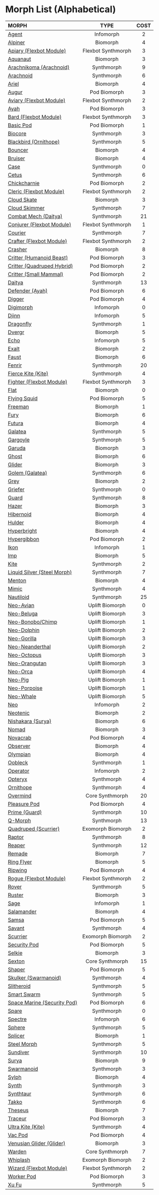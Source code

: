# Morph List (Alphabetical)

<!--sort-->

| MORPH                                                                                  |        TYPE        | COST  |
| :------------------------------------------------------------------------------------- | :----------------: | :---: |
| [Agent](../03/06-infomorphs.md#agent)                                                  |     Infomorph      |   2   |
| [Alpiner](../03/01-biomorphs.md#alpiner)                                               |      Biomorph      |   4   |
| [Apiary (Flexbot Module)](../03/05-synthmorphs.md#apiary-module)                       | Flexbot Synthmorph |   3   |
| [Aquanaut](../03/01-biomorphs.md#aquanaut)                                             |      Biomorph      |   3   |
| [Arachnikoma (Arachnoid)](../03/05-synthmorphs.md#arachnikoma-variant)                 |     Synthmorph     |   9   |
| [Arachnoid](../03/05-synthmorphs.md#arachnoid)                                         |     Synthmorph     |   6   |
| [Ariel](../03/01-biomorphs.md#ariel)                                                   |      Biomorph      |   4   |
| [Augur](../03/03-pod-biomorphs.md#augur)                                               |    Pod Biomorph    |   3   |
| [Aviary (Flexbot Module)](../03/05-synthmorphs.md#aviary-module)                       | Flexbot Synthmorph |   2   |
| [Ayah](../03/03-pod-biomorphs.md#ayah)                                                 |    Pod Biomorph    |   3   |
| [Bard (Flexbot Module)](../03/05-synthmorphs.md#bard-module)                           | Flexbot Synthmorph |   3   |
| [Basic Pod](../03/03-pod-biomorphs.md#basic-pod)                                       |    Pod Biomorph    |   1   |
| [Biocore](../03/05-synthmorphs.md#biocore)                                             |     Synthmorph     |   3   |
| [Blackbird (Ornithope)](../03/05-synthmorphs.md#blackbird-variant)                     |     Synthmorph     |   5   |
| [Bouncer](../03/01-biomorphs.md#bouncer)                                               |      Biomorph      |   4   |
| [Bruiser](../03/01-biomorphs.md#bruiser)                                               |      Biomorph      |   4   |
| [Case](../03/05-synthmorphs.md#case)                                                   |     Synthmorph     |   0   |
| [Cetus](../03/05-synthmorphs.md#cetus)                                                 |     Synthmorph     |   6   |
| [Chickcharnie](../03/03-pod-biomorphs.md#chickcharnie)                                 |    Pod Biomorph    |   2   |
| [Cleric (Flexbot Module)](../03/05-synthmorphs.md#cleric-module)                       | Flexbot Synthmorph |   2   |
| [Cloud Skate](../03/01-biomorphs.md#cloud-skate)                                       |      Biomorph      |   3   |
| [Cloud Skimmer](../03/05-synthmorphs.md#cloud-skimmer)                                 |     Synthmorph     |   7   |
| [Combat Mech (Daitya)](../03/05-synthmorphs.md#combat-mech-variant)                    |     Synthmorph     |  21   |
| [Conjurer (Flexbot Module)](../03/05-synthmorphs.md#conjurer-module)                   | Flexbot Synthmorph |   1   |
| [Courier](../03/05-synthmorphs.md#courier)                                             |     Synthmorph     |   7   |
| [Crafter (Flexbot Module)](../03/05-synthmorphs.md#crafter-module)                     | Flexbot Synthmorph |   2   |
| [Crasher](../03/01-biomorphs.md#crasher)                                               |      Biomorph      |   8   |
| [Critter (Humanoid Beast)](../03/03-pod-biomorphs.md#critter-humanoid-mammalian-beast) |    Pod Biomorph    |   3   |
| [Critter (Quadruped Hybrid)](../03/03-pod-biomorphs.md#critter-quadruped-hybrid)       |    Pod Biomorph    |   2   |
| [Critter (Small Mammal)](../03/03-pod-biomorphs.md#critter-small-mammal)               |    Pod Biomorph    |   2   |
| [Daitya](../03/05-synthmorphs.md#daitya)                                               |     Synthmorph     |  13   |
| [Defender (Ayah)](../03/03-pod-biomorphs.md#defender-variant)                          |    Pod Biomorph    |   6   |
| [Digger](../03/03-pod-biomorphs.md#digger)                                             |    Pod Biomorph    |   4   |
| [Digimorph](../03/06-infomorphs.md#digimorph)                                          |     Infomorph      |   0   |
| [Djinn](../03/06-infomorphs.md#djinn)                                                  |     Infomorph      |   5   |
| [Dragonfly](../03/05-synthmorphs.md#dragonfly)                                         |     Synthmorph     |   1   |
| [Dvergr](../03/01-biomorphs.md#dvergr)                                                 |      Biomorph      |   5   |
| [Echo](../03/06-infomorphs.md#echo)                                                    |     Infomorph      |   5   |
| [Exalt](../03/01-biomorphs.md#exalt)                                                   |      Biomorph      |   2   |
| [Faust](../03/01-biomorphs.md#faust)                                                   |      Biomorph      |   6   |
| [Fenrir](../03/05-synthmorphs.md#fenrir)                                               |     Synthmorph     |  20   |
| [Fierce Kite (Kite)](../03/05-synthmorphs.md#fierce-kite-variant)                      |     Synthmorph     |   4   |
| [Fighter (Flexbot Module)](../03/05-synthmorphs.md#fighter-module)                     | Flexbot Synthmorph |   3   |
| [Flat](../03/01-biomorphs.md#flat)                                                     |      Biomorph      |   0   |
| [Flying Squid](../03/03-pod-biomorphs.md#flying-squid)                                 |    Pod Biomorph    |   5   |
| [Freeman](../03/01-biomorphs.md#freeman)                                               |      Biomorph      |   1   |
| [Fury](../03/01-biomorphs.md#fury)                                                     |      Biomorph      |   6   |
| [Futura](../03/01-biomorphs.md#futura)                                                 |      Biomorph      |   4   |
| [Galatea](../03/05-synthmorphs.md#galatea)                                             |     Synthmorph     |   5   |
| [Gargoyle](../03/05-synthmorphs.md#gargoyle)                                           |     Synthmorph     |   5   |
| [Garuda](../03/01-biomorphs.md#garuda)                                                 |      Biomorph      |   3   |
| [Ghost](../03/01-biomorphs.md#ghost)                                                   |      Biomorph      |   6   |
| [Glider](../03/01-biomorphs.md#glider)                                                 |      Biomorph      |   3   |
| [Golem (Galatea)](../03/05-synthmorphs.md#golem-variant)                               |     Synthmorph     |   6   |
| [Grey](../03/01-biomorphs.md#grey)                                                     |      Biomorph      |   2   |
| [Griefer](../03/05-synthmorphs.md#griefer)                                             |     Synthmorph     |   0   |
| [Guard](../03/05-synthmorphs.md#guard)                                                 |     Synthmorph     |   8   |
| [Hazer](../03/01-biomorphs.md#hazer)                                                   |      Biomorph      |   3   |
| [Hibernoid](../03/01-biomorphs.md#hibernoid)                                           |      Biomorph      |   4   |
| [Hulder](../03/01-biomorphs.md#hulder)                                                 |      Biomorph      |   4   |
| [Hyperbright](../03/01-biomorphs.md#hyperbright)                                       |      Biomorph      |   4   |
| [Hypergibbon](../03/03-pod-biomorphs.md#hypergibbon)                                   |    Pod Biomorph    |   2   |
| [Ikon](../03/06-infomorphs.md#ikon)                                                    |     Infomorph      |   1   |
| [Imp](../03/01-biomorphs.md#imp)                                                       |      Biomorph      |   5   |
| [Kite](../03/05-synthmorphs.md#kite)                                                   |     Synthmorph     |   2   |
| [Liquid Silver (Steel Morph)](../03/05-synthmorphs.md#liquid-silver-variant)           |     Synthmorph     |   7   |
| [Menton](../03/01-biomorphs.md#menton)                                                 |      Biomorph      |   4   |
| [Mimic](../03/05-synthmorphs.md#mimic)                                                 |     Synthmorph     |   4   |
| [Nautiloid](../03/05-synthmorphs.md#nautiloid)                                         |     Synthmorph     |  25   |
| [Neo-Avian](../03/02-uplift-biomorphs.md#neo-avian)                                    |  Uplift Biomorph   |   0   |
| [Neo-Beluga](../03/02-uplift-biomorphs.md#neo-beluga)                                  |  Uplift Biomorph   |   3   |
| [Neo-Bonobo/Chimp](../03/02-uplift-biomorphs.md#neo-bonoboneo-chimp)                   |  Uplift Biomorph   |   1   |
| [Neo-Dolphin](../03/02-uplift-biomorphs.md#neo-dolphin)                                |  Uplift Biomorph   |   2   |
| [Neo-Gorilla](../03/02-uplift-biomorphs.md#neo-gorilla)                                |  Uplift Biomorph   |   3   |
| [Neo-Neanderthal](../03/02-uplift-biomorphs.md#neo-neanderthal)                        |  Uplift Biomorph   |   2   |
| [Neo-Octopus](../03/02-uplift-biomorphs.md#neo-octopus)                                |  Uplift Biomorph   |   3   |
| [Neo-Orangutan](../03/02-uplift-biomorphs.md#neo-orangutan)                            |  Uplift Biomorph   |   3   |
| [Neo-Orca](../03/02-uplift-biomorphs.md#neo-orca)                                      |  Uplift Biomorph   |   4   |
| [Neo-Pig](../03/02-uplift-biomorphs.md#neo-pig)                                        |  Uplift Biomorph   |   1   |
| [Neo-Porpoise](../03/02-uplift-biomorphs.md#neo-porpoise)                              |  Uplift Biomorph   |   1   |
| [Neo-Whale](../03/02-uplift-biomorphs.md#neo-whale)                                    |  Uplift Biomorph   |   5   |
| [Neo](../03/06-infomorphs.md#neo)                                                      |     Infomorph      |   2   |
| [Neotenic](../03/01-biomorphs.md#neotenic)                                             |      Biomorph      |   2   |
| [Nishakara (Surya)](../03/01-biomorphs.md#nishakara-variant)                           |      Biomorph      |   6   |
| [Nomad](../03/01-biomorphs.md#nomad)                                                   |      Biomorph      |   3   |
| [Novacrab](../03/03-pod-biomorphs.md#novacrab)                                         |    Pod Biomorph    |   4   |
| [Observer](../03/01-biomorphs.md#observer)                                             |      Biomorph      |   4   |
| [Olympian](../03/01-biomorphs.md#olympian)                                             |      Biomorph      |   4   |
| [Oobleck](../03/05-synthmorphs.md#oobleck)                                             |     Synthmorph     |   1   |
| [Operator](../03/06-infomorphs.md#operator)                                            |     Infomorph      |   2   |
| [Opteryx](../03/05-synthmorphs.md#opteryx)                                             |     Synthmorph     |   4   |
| [Ornithope](../03/05-synthmorphs.md#ornithope)                                         |     Synthmorph     |   4   |
| [Overmind](../03/07-core-morphs.md#overmind)                                           |  Core Synthmorph   |  20   |
| [Pleasure Pod](../03/03-pod-biomorphs.md#pleasure-pod)                                 |    Pod Biomorph    |   4   |
| [Prime (Guard)](../03/05-synthmorphs.md#prime-variant)                                 |     Synthmorph     |  10   |
| [Q-Morph](../03/05-synthmorphs.md#q-morph)                                             |     Synthmorph     |  13   |
| [Quadruped (Scurrier)](../03/04-exomorph-biomorphs.md#quadruped-variant)               | Exomorph Biomorph  |   2   |
| [Raptor](../03/05-synthmorphs.md#raptor)                                               |     Synthmorph     |   8   |
| [Reaper](../03/05-synthmorphs.md#reaper)                                               |     Synthmorph     |  12   |
| [Remade](../03/01-biomorphs.md#remade)                                                 |      Biomorph      |   7   |
| [Ring Flyer](../03/01-biomorphs.md#ring-flyer)                                         |      Biomorph      |   5   |
| [Ripwing](../03/03-pod-biomorphs.md#ripwing)                                           |    Pod Biomorph    |   4   |
| [Rogue (Flexbot Module)](../03/05-synthmorphs.md#rogue-module)                         | Flexbot Synthmorph |   2   |
| [Rover](../03/05-synthmorphs.md#rover)                                                 |     Synthmorph     |   5   |
| [Ruster](../03/01-biomorphs.md#ruster)                                                 |      Biomorph      |   3   |
| [Sage](../03/06-infomorphs.md#sage)                                                    |     Infomorph      |   1   |
| [Salamander](../03/01-biomorphs.md#salamander)                                         |      Biomorph      |   4   |
| [Samsa](../03/03-pod-biomorphs.md#samsa)                                               |    Pod Biomorph    |   5   |
| [Savant](../03/05-synthmorphs.md#savant)                                               |     Synthmorph     |   4   |
| [Scurrier](../03/04-exomorph-biomorphs.md#scurrier)                                    | Exomorph Biomorph  |   2   |
| [Security Pod](../03/03-pod-biomorphs.md#security-pod)                                 |    Pod Biomorph    |   5   |
| [Selkie](../03/01-biomorphs.md#selkie)                                                 |      Biomorph      |   3   |
| [Sexton](../03/07-core-morphs.md#sexton)                                               |  Core Synthmorph   |  15   |
| [Shaper](../03/03-pod-biomorphs.md#shaper)                                             |    Pod Biomorph    |   5   |
| [Skulker (Swarmanoid)](../03/05-synthmorphs.md#skulker-variant)                        |     Synthmorph     |   4   |
| [Slitheroid](../03/05-synthmorphs.md#slitheroid)                                       |     Synthmorph     |   5   |
| [Smart Swarm](../03/05-synthmorphs.md#smart-swarm)                                     |     Synthmorph     |   5   |
| [Space Marine (Security Pod)](../03/03-pod-biomorphs.md#space-marine-variant)          |    Pod Biomorph    |   6   |
| [Spare](../03/05-synthmorphs.md#spare)                                                 |     Synthmorph     |   0   |
| [Spectre](../03/06-infomorphs.md#spectre)                                              |     Infomorph      |   6   |
| [Sphere](../03/05-synthmorphs.md#sphere)                                               |     Synthmorph     |   5   |
| [Splicer](../03/01-biomorphs.md#splicer)                                               |      Biomorph      |   1   |
| [Steel Morph](../03/05-synthmorphs.md#steel-morph)                                     |     Synthmorph     |   5   |
| [Sundiver](../03/05-synthmorphs.md#sundiver)                                           |     Synthmorph     |  10   |
| [Surya](../03/01-biomorphs.md#surya)                                                   |      Biomorph      |   9   |
| [Swarmanoid](../03/05-synthmorphs.md#swarmanoid)                                       |     Synthmorph     |   3   |
| [Sylph](../03/01-biomorphs.md#sylph)                                                   |      Biomorph      |   4   |
| [Synth](../03/05-synthmorphs.md#synth)                                                 |     Synthmorph     |   3   |
| [Synthtaur](../03/05-synthmorphs.md#synthtaur)                                         |     Synthmorph     |   6   |
| [Takko](../03/05-synthmorphs.md#takko)                                                 |     Synthmorph     |   6   |
| [Theseus](../03/01-biomorphs.md#theseus)                                               |      Biomorph      |   7   |
| [Traceur](../03/03-pod-biomorphs.md#traceur)                                           |    Pod Biomorph    |   3   |
| [Ultra Kite (Kite)](../03/05-synthmorphs.md#ultra-kite-variant)                        |     Synthmorph     |   4   |
| [Vac Pod](../03/03-pod-biomorphs.md#vac-pod)                                           |    Pod Biomorph    |   4   |
| [Venusian Glider (Glider)](../03/01-biomorphs.md#venusian-glider-variant)              |      Biomorph      |   3   |
| [Warden](../03/07-core-morphs.md#warden)                                               |  Core Synthmorph   |   7   |
| [Whiplash](../03/04-exomorph-biomorphs.md#whiplash)                                    | Exomorph Biomorph  |   2   |
| [Wizard (Flexbot Module)](../03/05-synthmorphs.md#wizard-module)                       | Flexbot Synthmorph |   2   |
| [Worker Pod](../03/03-pod-biomorphs.md#worker-pod)                                     |    Pod Biomorph    |   3   |
| [Xu Fu](../03/05-synthmorphs.md#xu-fu)                                                 |     Synthmorph     |   5   |
